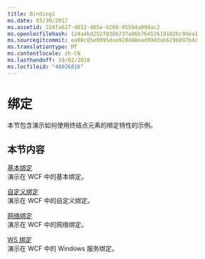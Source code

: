 ```yaml
---
title: Binding1
ms.date: 03/30/2017
ms.assetid: 324fa627-d012-465a-b266-95594a09dac2
ms.openlocfilehash: 124a4bd252f838b737a06b76452619182bc9dea1
ms.sourcegitcommit: ea00c05e0995dae928d48ead99ddab6296097b4c
ms.translationtype: MT
ms.contentlocale: zh-CN
ms.lasthandoff: 10/02/2018
ms.locfileid: "48026816"
---
```

# <a name="binding"></a>绑定
本节包含演示如何使用终结点元素的绑定特性的示例。  
  
## <a name="in-this-section"></a>本节内容
  
 [基本绑定](../../../../docs/framework/wcf/samples/basic-binding.md)  
 演示在 WCF 中的基本绑定。  
  
 [自定义绑定](../../../../docs/framework/wcf/samples/custom-binding.md)  
 演示在 WCF 中的自定义绑定。  
  
 [网络绑定](../../../../docs/framework/wcf/samples/net-binding.md)  
 演示在 WCF 中的网络绑定。  
  
 [WS 绑定](../../../../docs/framework/wcf/samples/ws-binding.md)  
 演示在 WCF 中的 Windows 服务绑定。
